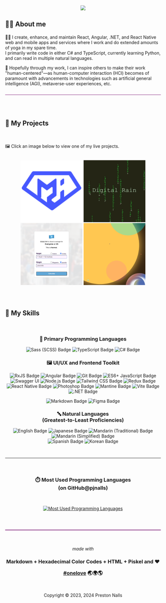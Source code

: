 <div align="center">

<br />

<img src="https://readme-typing-svg.demolab.com?font=Helvetica&size=48&duration=3600&pause=3600&color=999&center=true&&width=940&height=96&lines=Hi, I'm Preston 👋">

</div>

<h2>

**🧑‍💻 About me**

</h2>

👨‍💻 I create, enhance, and maintain React, Angular, .NET, and React Native web and mobile apps and services where I work and do extended amounts of yoga in my spare time.<br/>
I primarily write code in either C# and TypeScript, currently learning Python, and can read in multiple natural languages.

🧬 Hopefully through my work, I can inspire others to make their work "human-centered"—as human-computer interaction (HCI) becomes of paramount with advancements in technologies such as artificial general intelligence (AGI), metaverse-user experiences, etc.

<div align="center"><img  src="assets/hr.gif" alt="animated horizontal rule" /></div>

<h2>

<br/>

**💼 My Projects**

</h2>

<br/>

🖼️ Click an image below to view one of my live projects.

<br />

<div align="center">
  <div align="center">
    <a href="https://pjnalls.github.io/assets/works/supermaterial/"
  target="_blank"
  rel="noopener noreferrer"><img src="assets/works/logo.svg" width="200px" /></a>
    <a href="https://pjnalls.github.io/assets/works/digirain/"
  target="_blank"
  rel="noopener noreferrer"><img src="assets/works/digital-rain.avif" width="200px" /></a>
    <a href="https://pjnalls.github.io/assets/works/tsa/"
  target="_blank"
  rel="noopener noreferrer"><img src="assets/works/bmi.avif" width="200px" /></a>
    <a href="https://pjnalls.github.io/assets/works/modulart-01/"
  target="_blank"
  rel="noopener noreferrer"><img src="assets/works/sun.avif" width="200px" /></a>
    <br/>
  </div>
</div>

<h2>

<br />

**🧮 My Skills**

</h2>

<br />

<h3 align="center">
🧬 Primary Programming Languages
</h3>
<div align="center">


![Sass (SCSS) Badge](<https://img.shields.io/badge/sass_(scss)-582745?style=for-the-badge&logo=sass&logoColor=ee87ba>)
![TypeScript Badge](https://img.shields.io/badge/typeScript-203f58?style=for-the-badge&logo=typescript&logoColor=209aec)
![C# Badge](https://img.shields.io/badge/c--sharp-473065?style=for-the-badge&logo=cSharp&logoColor=9780e5)

</div>

<h3 align="center">
🖼️ UI/UX and Frontend Toolkit
</h3>
<div align="center">

![RxJS Badge](https://img.shields.io/badge/rxjs-610425?style=for-the-badge&logo=reactivex&logoColor=e10988)
![Angular Badge](https://img.shields.io/badge/angular-600012?style=for-the-badge&logo=angular&logoColor=dd0032)
![Git Badge](https://img.shields.io/badge/git-4f1c00?style=for-the-badge&logo=git&logoColor=E44C30) ![ES6+ JavaScript Badge](https://img.shields.io/badge/es6+_javascript-583f20?style=for-the-badge&logo=javascript&logoColor=f0db4f) ![Swagger UI](https://img.shields.io/badge/swagger_ui-274200?style=for-the-badge&logo=swagger&logoColor=c7f200) ![Node.js Badge](https://img.shields.io/badge/node.js-2C3e18?style=for-the-badge&logo=node.js&logoColor=bCfeb8)
![Tailwind CSS Badge](https://img.shields.io/badge/tailwind_css-183945?style=for-the-badge&logo=tailwindcss&logoColor=38bdf8)
![Redux Badge](https://img.shields.io/badge/redux-213A5b?style=for-the-badge&logo=redux&logoColor=61dafb) ![React Native Badge](https://img.shields.io/badge/react_native-213A5b?style=for-the-badge&logo=react&logoColor=61dafb) ![Photoshop Badge](https://img.shields.io/badge/photoshop-1c3960?style=for-the-badge&logo=adobephotoshop&logoColor=2da9ff) ![Mantine Badge](https://img.shields.io/badge/mantine-13356f?style=for-the-badge&logo=mantine&logoColor=339bf0)
![Vite Badge](https://img.shields.io/badge/vite-282080?style=for-the-badge&logo=vite&logoColor=a355fe)
![.NET Badge](https://img.shields.io/badge/.net-372065?style=for-the-badge&logo=dotnet&logoColor=9780e5)

![Markdown Badge](https://img.shields.io/badge/markdown-40434a?style=for-the-badge&logo=markdown&logoColor=fff) ![Figma Badge](https://img.shields.io/badge/figma-40434a?style=for-the-badge&logo=figma&logoColor=fff)

<h3 align="center">
🔤 Natural Languages 
<br/>(Greatest-to-Least Proficiencies) 
</h3>
<div align="center">

![English Badge](https://img.shields.io/badge/🇺🇸_English-a00f28?style=for-the-badge)
![Japanese Badge](https://img.shields.io/badge/🇯🇵_Japanese-801848?style=for-the-badge)
![Mandarin (Traditional) Badge](<https://img.shields.io/badge/🇹🇼_Mandarin_(Traditional)-701f58?style=for-the-badge>)
![Mandarin (Simplified) Badge](<https://img.shields.io/badge/🇨🇳_Mandarin_(Simplified)-501f58?style=for-the-badge>)<br/>
![Spanish Badge](https://img.shields.io/badge/🇪🇸_Spanish-402888?style=for-the-badge)
![Korean Badge](https://img.shields.io/badge/🇰🇷_Korean-204890?style=for-the-badge)

</div>

<br/>

---

<h3 align="center">

<br />

⏱️ Most Used Programming Languages
<br />(on GitHub@pjnalls)

</h3>
<div align="center">

<br />

[![Most Used Programming Languages](https://github-readme-stats-sigma-five.vercel.app/api/top-langs?username=pjnalls&theme=tokyonight&show_icons=true&hide_title=true&card_width=848&bg_color=0,3f203f,160020&text_color=ffffff&hide_border=true&hide=css,html,javascript)](https://github.com/pjnalls)

</div>

<br />
<br />

<div align="center"><img  src="assets/hr.gif" alt="animated horizontal rule" /></div>

<br />
<br />

<div align="center">

<footer>

<span>

<i>made with</i>

<h3>
Markdown + Hexadecimal Color Codes + HTML + Piskel and ❤️

<br />

<a href="https://github.com/pjnalls/pjnalls/blob/main/ONELOVE.md"
  target="_blank"
  rel="noopener noreferrer">#onelove</a>
🌏🌍🌎

</h3>

<br />

Copyright © 2023, 2024 Preston Nalls

</footer>
</span>
</div>

<br />
<br />
